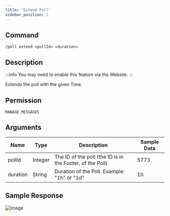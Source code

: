 ```yaml
---
title: 'Extend Poll'
sidebar_position: 1
---
```


## Command
```
/poll extend <pollId> <duration>
```

## Description
:::info
You may need to enable this feature via the Website.
:::

Extends the poll with the given Time.

## Permission
`MANAGE_MESSAGES`

## Arguments
| Name | Type | Description | Sample Data |
| ---- | ---- | ----------- | ----------- |
| pollId | Integer | The ID of the poll (the ID is in the Footer, of the Poll) | 5773 |
| duration | String | Duration of the Poll. Example: "1h" or "1d" | 1h |

## Sample Response
![Image](https://cdn.utilbot.co/2022-02-05_22-24-05_bbfb6c8d-8c42-4e04-a4ee-ebaa35d5ad1b.png)
